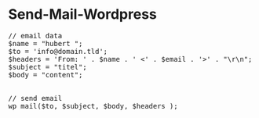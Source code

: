 # Send-Mail-Wordpress


<pre>
// email data
$name = "hubert <test@test.tld>";
$to = 'info@domain.tld';
$headers = 'From: ' . $name . ' <' . $email . '>' . "\r\n";
$subject = "titel";
$body = "content";


// send email
wp_mail($to, $subject, $body, $headers );
</pre>
